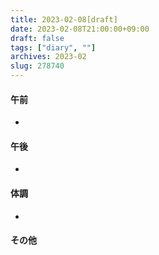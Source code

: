 ```yaml
---
title: 2023-02-08[draft]
date: 2023-02-08T21:00:00+09:00
draft: false
tags: ["diary", ""]
archives: 2023-02
slug: 278740
---
```

#### 午前
- 
#### 午後
- 
#### 体調
- 
#### その他